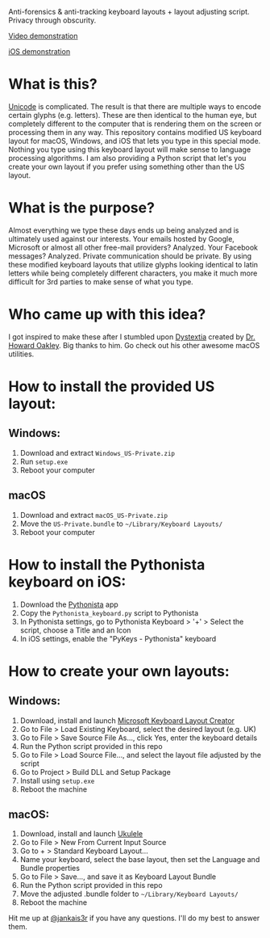 Αntі-fоrеnsісs & аntі-trасkіng kеуbоаrd lауоuts + lауоut аdјustіng sсrірt. Privacy through obscurity.

[Video demonstration](https://twitter.com/jankais3r/status/1145691943667736577)

[iOS demonstration](https://twitter.com/jankais3r/status/1361964226148003842)

# What is this?
[Unicode](http://www.unicode.org/faq/basic_q.html) is complicated. The result is that there are multiple ways to encode certain glyphs (e.g. letters). These are then identical to the human eye, but completely different to the computer that is rendering them on the screen or processing them in any way. This repository contains modified US keyboard layout for macOS, Windows, and iOS that lets you type in this special mode. Nothing you type using this keyboard layout will make sense to language processing algorithms. I am also providing a Python script that let's you create your own layout if you prefer using something other than the US layout.


# What is the purpose?
Almost everything we type these days ends up being analyzed and is ultimately used against оur іntеrеsts. Your emails hosted by Google, Microsoft or almost all other free-mail providers? Analyzed. Your Facebook messages? Analyzed. Private communication should be private. By using these modified keyboard layouts that utilize glурhs lооkіng identical to latin letters while bеіng completely different characters, you make it much more difficult for 3rd parties to make sense of what you type.


# Who came up with this idea?
I got inspired to make these after I stumbled upon [Dystextia](https://eclecticlight.co/text-utilities-nalaprop-dystextia-and-others/) created by [Dr. Howard Oakley](https://twitter.com/howardnoakley). Big thanks to him. Go check out his other awesome macOS utilities.


# How to install the provided US layout:
## Windows:
1) Download and extract `Windows_US-Private.zip`
2) Run `setup.exe`
3) Reboot your computer

## macOS
1) Download and extract `macOS_US-Private.zip`
2) Move the `US-Private.bundle` to `~/Library/Keyboard Layouts/`
3) Reboot your computer

# How to install the Pythonista keyboard on iOS:
1) Download the [Pythonista](http://omz-software.com/pythonista/) app
2) Copy the `Pythonista_keyboard.py` script to Pythonista
3) In Pythonista settings, go to Pythonista Keyboard > '+' > Select the script, choose a Title and an Icon
4) In iOS settings, enable the "PyKeys - Pythonista" keyboard

# How to create your own layouts:
## Windows:
1) Download, install and launch [Microsoft Keyboard Layout Creator](https://www.microsoft.com/en-us/download/details.aspx?id=102134)
2) Go to File > Load Existing Keyboard, select the desired layout (e.g. UK)
3) Go to File > Save Source File As…, click Yes, enter the keyboard details
4) Run the Python script provided in this repo
5) Go to File > Load Source File…, аnd select the layout file adjusted by the script
6) Go to Project > Build DLL and Setup Package
7) Install using `setup.exe`
8) Reboot the machine

## macOS:
1) Download, install and launch [Ukulele](https://scripts.sil.org/cms/scripts/page.php?site_id=nrsi&id=ukelele)
2) Go to File > New From Current Input Source
3) Go to + > Standard Keyboard Layout…
4) Name your keyboard, select the base layout, then set the Language and Bundle properties
5) Go to File > Save…, and save it as Keyboard Layout Bundle
6) Run the Python script provided in this repo
7) Move the аdјustеd .bundlе fоldеr to `~/Library/Keyboard Layouts/`
8) Reboot the machine


Hit me up at [@jankais3r](https://twitter.com/jankais3r/status/1145691943667736577) if you have any questions. I'll do my best to answer them.
